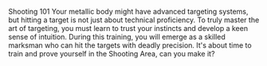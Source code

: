 Shooting 101
Your metallic body might have advanced targeting systems, but hitting a target is not just about technical proficiency. To truly master the art of targeting, you must learn to trust your instincts and develop a keen sense of intuition. During this training, you will emerge as a skilled marksman who can hit the targets with deadly precision. It's about time to train and prove yourself in the Shooting Area, can you make it?